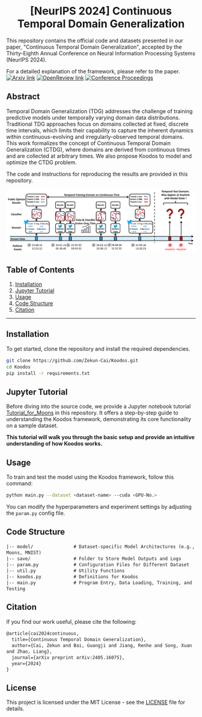 <h1 align="center">[NeurIPS 2024] Continuous Temporal Domain Generalization</h1>

This repository contains the official code and datasets presented in our paper, "Continuous Temporal Domain Generalization", accepted by the Thirty-Eighth Annual Conference on Neural Information Processing Systems (NeurIPS 2024).

For a detailed explanation of the framework, please refer to the paper. [![Arxiv link](https://img.shields.io/static/v1?label=arXiv&message=CTDG&color=red&logo=arxiv)](https://arxiv.org/abs/2405.16075) [![OpenReview link](https://img.shields.io/static/v1?label=OpenReview&message=CTDG&color=blue&logo=OpenReview)](xxx) [![Conference Proceedings](https://img.shields.io/static/v1?label=Proceedings&message=NeurIPS%202024&color=green&logo=proceedings)](xxx)

## Abstract
Temporal Domain Generalization (TDG) addresses the challenge of training predictive models under temporally varying domain data distributions. Traditional TDG approaches focus on domains collected at fixed, discrete time intervals, which limits their capability to capture the inherent dynamics within continuous-evolving and irregularly-observed temporal domains. This work formalizes the concept of Continuous Temporal Domain Generalization (CTDG), where domains are derived from continuous times and are collected at arbitrary times. We also propose Koodos to model and optimize the CTDG problem.

The code and instructions for reproducing the results are provided in this repository.

<p align="center">
  <img src="./figures/Illustration.png" width="790">
</p>

## Table of Contents
1. [Installation](#installation)
2. [Jupyter Tutorial](#jupyter-tutorial)
3. [Usage](#usage)
4. [Code Structure](#code-structure)
5. [Citation](#citation)

---

## Installation

To get started, clone the repository and install the required dependencies.

```bash
git clone https://github.com/Zekun-Cai/Koodos.git
cd Koodos
pip install -r requirements.txt
```

## Jupyter Tutorial

Before diving into the source code, we provide a Jupyter notebook tutorial [Tutorial_for_Moons](./Tutorial_for_Moons.ipynb)  in this repository. It offers a step-by-step guide to understanding the Koodos framework, demonstrating its core functionality on a sample dataset.

**This tutorial will walk you through the basic setup and provide an intuitive understanding of how Koodos works.**

## Usage

To train and test the model using the Koodos framework, follow this command:

```bash
python main.py --dataset <dataset-name> --cuda <GPU-No.>
```

You can modify the hyperparameters and experiment settings by adjusting the ```param.py``` config file.

## Code Structure

```
|-- model/               # Dataset-specific Model Architectures (e.g., Moons, MNIST)
|-- save/                # Folder to Store Model Outputs and Logs
|-- param.py             # Configuration Files for Different Dataset
|-- util.py              # Utility Functions
|-- koodos.py            # Definitions for Koodos
|-- main.py              # Program Entry, Data Loading, Training, and Testing
```

## Citation
If you find our work useful, please cite the following:

```  
@article{cai2024continuous,
  title={Continuous Temporal Domain Generalization},
  author={Cai, Zekun and Bai, Guangji and Jiang, Renhe and Song, Xuan and Zhao, Liang},
  journal={arXiv preprint arXiv:2405.16075},
  year={2024}
}
```

## License

This project is licensed under the MIT License - see the [LICENSE](LICENSE) file for details.
